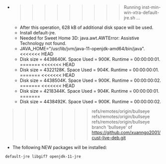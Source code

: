 * >>>>>>>>> Running inst-min-win-xtra-default-jre.sh ...
  * After this operation, 628 kB of additional disk space will be used.
  * Install default-jre.
  * Needed for Sweet Home 3D: java.awt.AWTError: Assistive Technology not found.
  * JAVA_HOME="/usr/lib/jvm/java-11-openjdk-amd64/bin/java".
<<<<<<< HEAD
  * Disk size = 4438640K. Space Used = 900K. Runtime = 00:00:00:01.
=======
<<<<<<< HEAD
  * Disk size = 4322128K. Space Used = 904K. Runtime = 00:00:00:01.
=======
<<<<<<< HEAD
  * Disk size = 4438504K. Space Used = 900K. Runtime = 00:00:00:02.
=======
<<<<<<< HEAD
  * Disk size = 4218344K. Space Used = 904K. Runtime = 00:00:00:01.
=======
  * Disk size = 4438492K. Space Used = 900K. Runtime = 00:00:00:02.
>>>>>>> refs/remotes/origin/bullseye
>>>>>>> refs/remotes/origin/bullseye
>>>>>>> refs/remotes/origin/bullseye
>>>>>>> branch 'bullseye' of https://github.com/xuanngo2001/cust-live-deb.git
  * The following NEW packages will be installed:
  ```bash
default-jre libgif7 openjdk-11-jre
  ```
